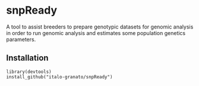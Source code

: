 # snpReady
A tool to assist breeders to prepare genotypic datasets for genomic analysis in order to run genomic analysis and estimates some population genetics parameters.

Installation
-----------

```
library(devtools)
install_github("italo-granato/snpReady")
```
